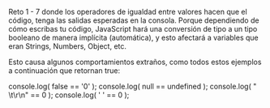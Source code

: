 Reto 1 - 7
donde los operadores de igualdad entre valores hacen que el código, tenga las salidas esperadas en la consola. 
Porque dependiendo de cómo escribas tu código, JavaScript hará una conversión de tipo a un tipo booleano de manera 
implícita (automática), y esto afectará a variables que eran Strings, Numbers, Object, etc.

Esto causa algunos comportamientos extraños, como todos estos ejemplos a continuación que retornan true:

console.log( false == '0' );
console.log( null == undefined );
console.log( " \t\r\n" == 0 );
console.log( ' ' == 0 );
